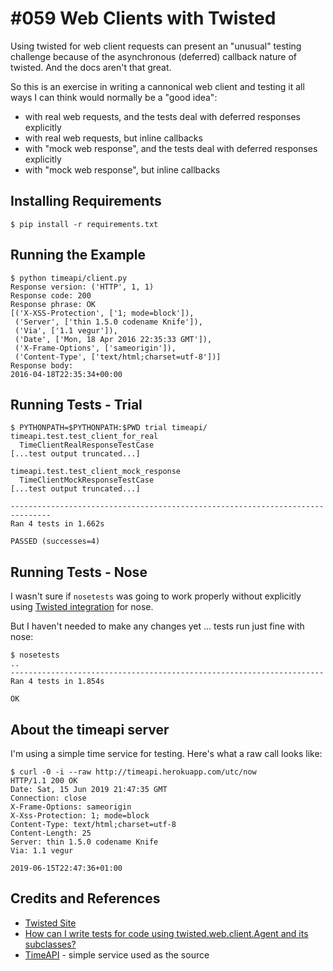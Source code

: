 # #059 Web Clients with Twisted

Using twisted for web client requests can present an "unusual" testing challenge
because of the asynchronous (deferred) callback nature of twisted.
And the docs aren't that great.

So this is an exercise in writing a cannonical web client and testing it all ways I can think would normally be a "good idea":

* with real web requests, and the tests deal with deferred responses explicitly
* with real web requests, but inline callbacks
* with "mock web response", and the tests deal with deferred responses explicitly
* with "mock web response", but inline callbacks


## Installing Requirements

```
$ pip install -r requirements.txt
```

## Running the Example

```
$ python timeapi/client.py
Response version: ('HTTP', 1, 1)
Response code: 200
Response phrase: OK
[('X-XSS-Protection', ['1; mode=block']),
 ('Server', ['thin 1.5.0 codename Knife']),
 ('Via', ['1.1 vegur']),
 ('Date', ['Mon, 18 Apr 2016 22:35:33 GMT']),
 ('X-Frame-Options', ['sameorigin']),
 ('Content-Type', ['text/html;charset=utf-8'])]
Response body:
2016-04-18T22:35:34+00:00
```

## Running Tests - Trial

```
$ PYTHONPATH=$PYTHONPATH:$PWD trial timeapi/
timeapi.test.test_client_for_real
  TimeClientRealResponseTestCase
[...test output truncated...]

timeapi.test.test_client_mock_response
  TimeClientMockResponseTestCase
[...test output truncated...]

-------------------------------------------------------------------------------
Ran 4 tests in 1.662s

PASSED (successes=4)
```

## Running Tests - Nose

I wasn't sure if `nosetests` was going to work properly without explicitly using
[Twisted integration](http://nose.readthedocs.org/en/latest/api/twistedtools.html)
for nose.

But I haven't needed to make any changes yet ... tests run just fine with nose:

```
$ nosetests
..
----------------------------------------------------------------------
Ran 4 tests in 1.854s

OK
```

## About the timeapi server

I'm using a simple time service for testing. Here's what a raw call looks like:

```
$ curl -0 -i --raw http://timeapi.herokuapp.com/utc/now
HTTP/1.1 200 OK
Date: Sat, 15 Jun 2019 21:47:35 GMT
Connection: close
X-Frame-Options: sameorigin
X-Xss-Protection: 1; mode=block
Content-Type: text/html;charset=utf-8
Content-Length: 25
Server: thin 1.5.0 codename Knife
Via: 1.1 vegur

2019-06-15T22:47:36+01:00
```

## Credits and References

* [Twisted Site](https://twistedmatrix.com/trac/)
* [How can I write tests for code using twisted.web.client.Agent and its subclasses?](http://stackoverflow.com/questions/18386385/how-can-i-write-tests-for-code-using-twisted-web-client-agent-and-its-subclasses)
* [TimeAPI](http://timeapi.herokuapp.com/utc/now) - simple service used as the source

